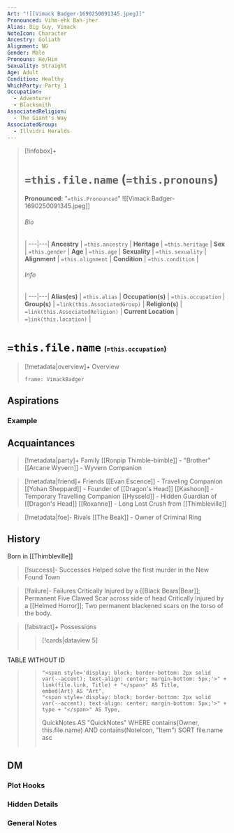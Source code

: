 ```yaml
---
Art: "![[Vimack Badger-1690250091345.jpeg]]"
Pronounced: Vihm-ehk Bah-jher
Alias: Big Guy, Vimack
NoteIcon: Character
Ancestry: Goliath
Alignment: NG
Gender: Male
Pronouns: He/Him
Sexuality: Straight
Age: Adult
Condition: Healthy
WhichParty: Party 1
Occupation:
  - Adventurer
  - Blacksmith
AssociatedReligion:
  - The Giant's Way
AssociatedGroup:
  - Illvidri Heralds
---
```


> [!infobox]+
> # `=this.file.name` (`=this.pronouns`)
> **Pronounced:**  "`=this.Pronounced`"
> ![[Vimack Badger-1690250091345.jpeg]]
> ###### Bio
>  |
> ---|---|
> **Ancestry** | `=this.ancestry` |
> **Heritage** | `=this.heritage` |
> **Sex** | `=this.gender` |
> **Age** | `=this.age` |
> **Sexuality** | `=this.sexuality` |
> **Alignment** | `=this.alignment` |
> **Condition** | `=this.condition` |
> ###### Info
>  |
> ---|---|
> **Alias(es)** | `=this.alias` |
> **Occupation(s)** | `=this.occupation` |
> **Group(s)** | `=link(this.AssociatedGroup)` |
> **Religion(s)** | `=link(this.AssociatedReligion)` |
> **Current Location** | `=link(this.location)` |

# **`=this.file.name`** <span style="font-size: medium">(`=this.occupation`)</span>
> [!metadata|overview]+ Overview 
> ```custom-frames 
> frame: VimackBadger
> ```

## Aspirations
### Example


## Acquaintances
> [!metadata|party]+ Family
> [[Ronpip Thimble-bimble]] - "Brother"
> [[Arcane Wyvern]] - Wyvern Companion 


> [!metadata|friend]+ Friends
> [[Evan Escence]] - Traveling Companion
> [[Yohan Sheppard]] - Founder of [[Dragon's Head]]
> [[Kashoon]] - Temporary Travelling Companion
> [[Hysseld]] - Hidden Guardian of [[Dragon's Head]] 
> [[Roxanne]] - Long Lost Crush from [[Thimbleville]] 

> [!metadata|foe]- Rivals
> [[The Beak]] - Owner of Criminal Ring


## History
Born in [[Thimbleville]]

> [!success]- Successes
> Helped solve the first murder in the New Found Town

> [!failure]- Failures 
> Critically Injured by a [[Black Bears|Bear]]; Permanent Five Clawed Scar across side of head
> Critically Injured by a [[Helmed Horror]]; Two permanent blackened scars on the torso of the body.

> [!abstract]+ Possessions
>> [!cards|dataview 5]
>>```dataview
TABLE WITHOUT ID
>>     "<span style='display: block; border-bottom: 2px solid var(--accent); text-align: center; margin-bottom: 5px;'>" + link(file.link, Title) + "</span>" AS Title,
>>     embed(Art) AS "Art",
>>     "<span style='display: block; border-bottom: 2px solid var(--accent); text-align: center; margin-bottom: 5px;'>" + type + "</span>" AS Type,
>>	QuickNotes AS "QuickNotes"
WHERE contains(Owner, this.file.name) AND contains(NoteIcon, "Item")
>>SORT file.name asc
>>```

## DM
### Plot Hooks


### Hidden Details


### General Notes

